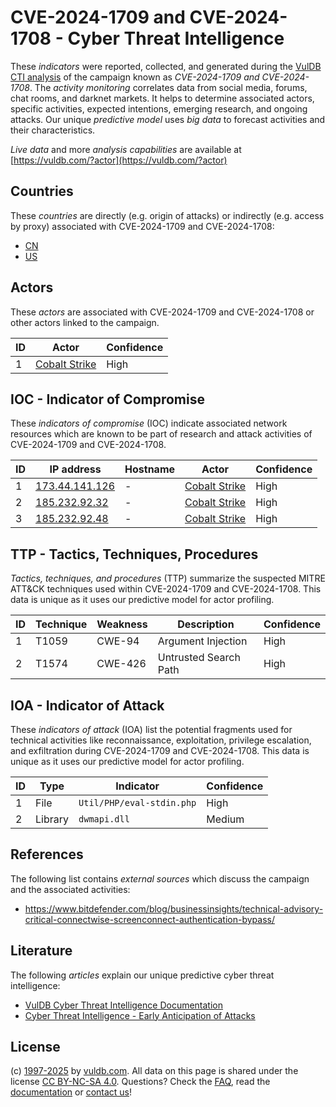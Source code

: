 # CVE-2024-1709 and CVE-2024-1708 - Cyber Threat Intelligence

These _indicators_ were reported, collected, and generated during the [VulDB CTI analysis](https://vuldb.com/?kb.cti) of the campaign known as _CVE-2024-1709 and CVE-2024-1708_. The _activity monitoring_ correlates data from social media, forums, chat rooms, and darknet markets. It helps to determine associated actors, specific activities, expected intentions, emerging research, and ongoing attacks. Our unique _predictive model_ uses _big data_ to forecast activities and their characteristics.

_Live data_ and more _analysis capabilities_ are available at [https://vuldb.com/?actor](https://vuldb.com/?actor)

## Countries

These _countries_ are directly (e.g. origin of attacks) or indirectly (e.g. access by proxy) associated with CVE-2024-1709 and CVE-2024-1708:

* [CN](https://vuldb.com/?country.cn)
* [US](https://vuldb.com/?country.us)

## Actors

These _actors_ are associated with CVE-2024-1709 and CVE-2024-1708 or other actors linked to the campaign.

ID | Actor | Confidence
-- | ----- | ----------
1 | [Cobalt Strike](https://vuldb.com/?actor.cobalt_strike) | High

## IOC - Indicator of Compromise

These _indicators of compromise_ (IOC) indicate associated network resources which are known to be part of research and attack activities of CVE-2024-1709 and CVE-2024-1708.

ID | IP address | Hostname | Actor | Confidence
-- | ---------- | -------- | ----- | ----------
1 | [173.44.141.126](https://vuldb.com/?ip.173.44.141.126) | - | [Cobalt Strike](https://vuldb.com/?actor.cobalt_strike) | High
2 | [185.232.92.32](https://vuldb.com/?ip.185.232.92.32) | - | [Cobalt Strike](https://vuldb.com/?actor.cobalt_strike) | High
3 | [185.232.92.48](https://vuldb.com/?ip.185.232.92.48) | - | [Cobalt Strike](https://vuldb.com/?actor.cobalt_strike) | High

## TTP - Tactics, Techniques, Procedures

_Tactics, techniques, and procedures_ (TTP) summarize the suspected MITRE ATT&CK techniques used within CVE-2024-1709 and CVE-2024-1708. This data is unique as it uses our predictive model for actor profiling.

ID | Technique | Weakness | Description | Confidence
-- | --------- | -------- | ----------- | ----------
1 | T1059 | CWE-94 | Argument Injection | High
2 | T1574 | CWE-426 | Untrusted Search Path | High

## IOA - Indicator of Attack

These _indicators of attack_ (IOA) list the potential fragments used for technical activities like reconnaissance, exploitation, privilege escalation, and exfiltration during CVE-2024-1709 and CVE-2024-1708. This data is unique as it uses our predictive model for actor profiling.

ID | Type | Indicator | Confidence
-- | ---- | --------- | ----------
1 | File | `Util/PHP/eval-stdin.php` | High
2 | Library | `dwmapi.dll` | Medium

## References

The following list contains _external sources_ which discuss the campaign and the associated activities:

* https://www.bitdefender.com/blog/businessinsights/technical-advisory-critical-connectwise-screenconnect-authentication-bypass/

## Literature

The following _articles_ explain our unique predictive cyber threat intelligence:

* [VulDB Cyber Threat Intelligence Documentation](https://vuldb.com/?kb.cti)
* [Cyber Threat Intelligence - Early Anticipation of Attacks](https://www.scip.ch/en/?labs.20201022)

## License

(c) [1997-2025](https://vuldb.com/?kb.changelog) by [vuldb.com](https://vuldb.com/?kb.about). All data on this page is shared under the license [CC BY-NC-SA 4.0](https://creativecommons.org/licenses/by-nc-sa/4.0/). Questions? Check the [FAQ](https://vuldb.com/?kb.faq), read the [documentation](https://vuldb.com/?kb) or [contact us](https://vuldb.com/?contact)!
